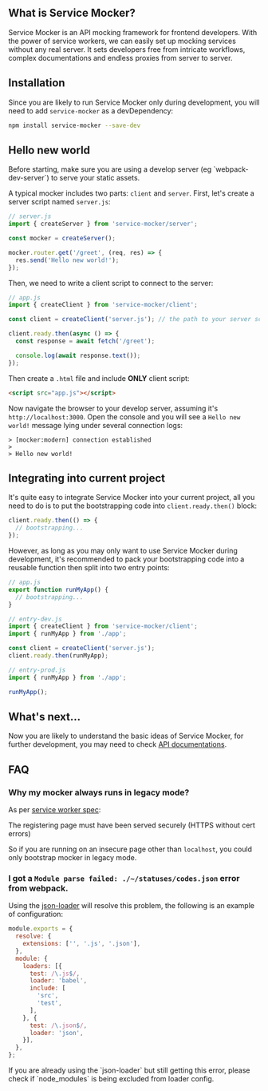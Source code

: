 ## What is Service Mocker?

Service Mocker is an API mocking framework for frontend developers. With the power of service workers, we can easily set up mocking services without any real server. It sets developers free from intricate workflows, complex documentations and endless proxies from server to server.

## Installation

Since you are likely to run Service Mocker only during development, you will need to add `service-mocker` as a devDependency:

```bash
npm install service-mocker --save-dev
```

## Hello new world

<p class="tip">Before starting, make sure you are using a develop server (eg `webpack-dev-server`) to serve your static assets. </p>

A typical mocker includes two parts: `client` and `server`. First, let's create a server script named `server.js`:

```js
// server.js
import { createServer } from 'service-mocker/server';

const mocker = createServer();

mocker.router.get('/greet', (req, res) => {
  res.send('Hello new world!');
});
```

Then, we need to write a client script to connect to the server:

```js
// app.js
import { createClient } from 'service-mocker/client';

const client = createClient('server.js'); // the path to your server script

client.ready.then(async () => {
  const response = await fetch('/greet');

  console.log(await response.text());
});
```

Then create a `.html` file and include **ONLY** client script:

```html
<script src="app.js"></script>
```

Now navigate the browser to your develop server, assuming it's `http://localhost:3000`. Open the console and you will see a `Hello new world!` message lying under several connection logs:

```
> [mocker:modern] connection established
>
> Hello new world!
```

## Integrating into current project

It's quite easy to integrate Service Mocker into your current project, all you need to do is to put the bootstrapping code into `client.ready.then()` block:

```js
client.ready.then(() => {
  // bootstrapping...
});
```

However, as long as you may only want to use Service Mocker during development, it's recommended to pack your bootstrapping code into a reusable function then split into two entry points:

```js
// app.js
export function runMyApp() {
  // bootstrapping...
}
```

```js
// entry-dev.js
import { createClient } from 'service-mocker/client';
import { runMyApp } from './app';

const client = createClient('server.js');
client.ready.then(runMyApp);
```

```js
// entry-prod.js
import { runMyApp } from './app';

runMyApp();
```

## What's next...

Now you are likely to understand the basic ideas of Service Mocker, for further development, you may need to check <a router-link="/api" href="API.md">API documentations</a>.

## FAQ

### Why my mocker always runs in legacy mode?

As per [service worker spec](https://github.com/w3c/ServiceWorker/blob/master/explainer.md#getting-started):

<p class="warning">The registering page must have been served securely (HTTPS without cert errors)</p>

So if you are running on an insecure page other than `localhost`, you could only bootstrap mocker in legacy mode.


### I got a `Module parse failed: ./~/statuses/codes.json` error from webpack.

Using the [json-loader](https://github.com/webpack/json-loader) will resolve this problem, the following is an example of configuration:

```js
module.exports = {
  resolve: {
    extensions: ['', '.js', '.json'],
  },
  module: {
    loaders: [{
      test: /\.js$/,
      loader: 'babel',
      include: [
        'src',
        'test',
      ],
    }, {
      test: /\.json$/,
      loader: 'json',
    }],
  },
};
```

<p class="warning">If you are already using the `json-loader` but still getting this error, please check if `node_modules` is being excluded from loader config.</p>
